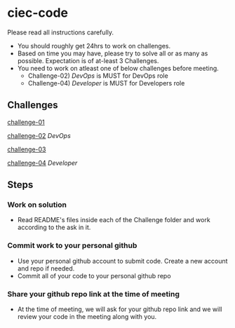 # ciec-code

Please read all instructions carefully.

- You should roughly get 24hrs to work on challenges.
- Based on time you may have, please try to solve all or as many as possible. Expectation is of at-least 3 Challenges.
- You need to work on atleast one of below challenges before meeting. 
   - Challenge-02) *DevOps* is MUST for DevOps role
   - Challenge-04) *Developer* is MUST for Developers role
 

## Challenges
[challenge-01](challenge-01)

[challenge-02](challenge-02) *DevOps*

[challenge-03](challenge-03)

[challenge-04](challenge-04) *Developer*


## Steps
### Work on solution
- Read README's files inside each of the Challenge folder and work according to the ask in it.
### Commit work to your personal github
- Use your personal github account to submit code. Create a new account and repo if needed.
- Commit all of your code to your personal github repo
### Share your github repo link at the time of meeting 
- At the time of meeting, we will ask for your github repo link and we will review your code in the meeting along with you.

